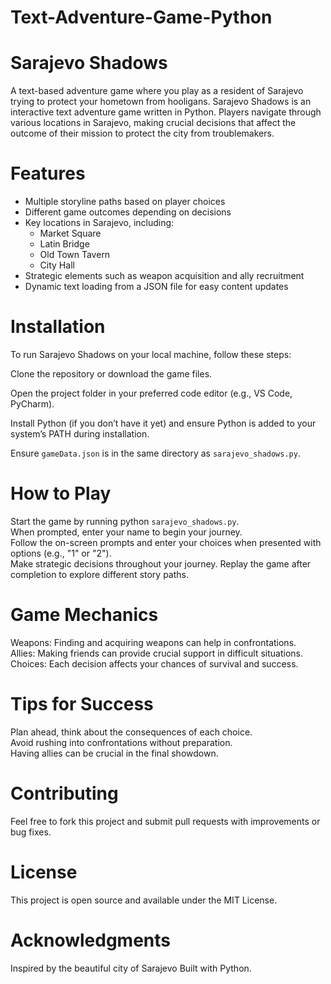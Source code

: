 # Text-Adventure-Game-Python

# Sarajevo Shadows
A text-based adventure game where you play as a resident of Sarajevo trying to protect your hometown from hooligans.
Sarajevo Shadows is an interactive text adventure game written in Python. Players navigate through various locations in Sarajevo, making crucial decisions that affect the outcome of their mission to protect the city from troublemakers.

# Features
- Multiple storyline paths based on player choices
- Different game outcomes depending on decisions
- Key locations in Sarajevo, including:
  *   Market Square
  *   Latin Bridge
  *   Old Town Tavern
  *   City Hall
- Strategic elements such as weapon acquisition and ally recruitment
- Dynamic text loading from a JSON file for easy content updates

# Installation
To run Sarajevo Shadows on your local machine, follow these steps:

Clone the repository or download the game files.

Open the project folder in your preferred code editor (e.g., VS Code, PyCharm).

Install Python (if you don’t have it yet) and ensure Python is added to your system’s PATH during installation.  

Ensure `gameData.json` is in the same directory as `sarajevo_shadows.py`.

# How to Play
Start the game by running python `sarajevo_shadows.py`.  
When prompted, enter your name to begin your journey.  
Follow the on-screen prompts and enter your choices when presented with options (e.g., "1" or "2").  
Make strategic decisions throughout your journey.
Replay the game after completion to explore different story paths.
# Game Mechanics
Weapons: Finding and acquiring weapons can help in confrontations.  
Allies: Making friends can provide crucial support in difficult situations.  
Choices: Each decision affects your chances of survival and success.  

# Tips for Success
Plan ahead, think about the consequences of each choice.   
Avoid rushing into confrontations without preparation.  
Having allies can be crucial in the final showdown.  
# Contributing
Feel free to fork this project and submit pull requests with improvements or bug fixes.  
# License
This project is open source and available under the MIT License.  
# Acknowledgments  
Inspired by the beautiful city of Sarajevo
Built with Python.
